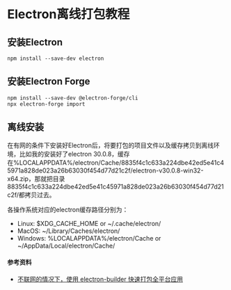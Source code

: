 # Electron离线打包教程

## 安装Electron

```
npm install --save-dev electron
```

## 安装Electron Forge

```
npm install --save-dev @electron-forge/cli
npx electron-forge import
```

## 离线安装

在有网的条件下安装好Electron后，将要打包的项目文件以及缓存拷贝到离线环境，比如我的安装好了electron 30.0.8，缓存在%LOCALAPPDATA%/electron/Cache/8835f4c1c633a224dbe42ed5e41c45971a828de023a26b63030f454d77d21c2f/electron-v30.0.8-win32-x64.zip，那就把目录8835f4c1c633a224dbe42ed5e41c45971a828de023a26b63030f454d77d21c2f/都拷贝过去。

各操作系统对应的electron缓存路径分别为：

- Linux: $XDG_CACHE_HOME or ~/.cache/electron/
- MacOS: ~/Library/Caches/electron/
- Windows: %LOCALAPPDATA%/electron/Cache or ~/AppData/Local/electron/Cache/

#### 参考资料

- [不联网的情况下，使用 electron-builder 快速打包全平台应用](https://segmentfault.com/a/1190000041491740)